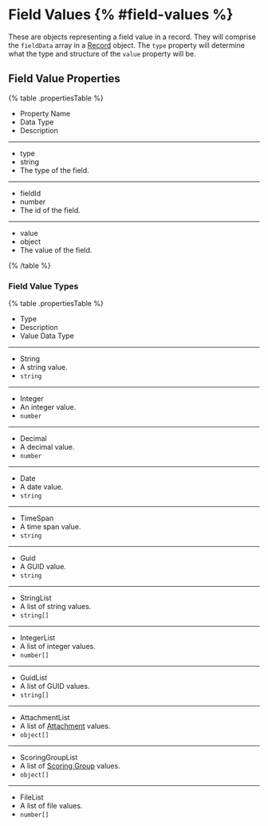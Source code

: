 # Field Values {% #field-values %}

These are objects representing a field value in a record. They will comprise the `fieldData` array in a [Record](#records) object. The `type` property will determine what the type and structure of the `value` property will be.

## Field Value Properties

{% table .propertiesTable %}

- Property Name
- Data Type
- Description

---

- type
- string
- The type of the field.

---

- fieldId
- number
- The id of the field.

---

- value
- object
- The value of the field.

{% /table %}

### Field Value Types

{% table .propertiesTable %}

- Type
- Description
- Value Data Type

---

- String
- A string value.
- `string`

---

- Integer
- An integer value.
- `number`

---

- Decimal
- A decimal value.
- `number`

---

- Date
- A date value.
- `string`

---

- TimeSpan
- A time span value.
- `string`

---

- Guid
- A GUID value.
- `string`

---

- StringList
- A list of string values.
- `string[]`

---

- IntegerList
- A list of integer values.
- `number[]`

---

- GuidList
- A list of GUID values.
- `string[]`

---

- AttachmentList
- A list of [Attachment](#attachment) values.
- `object[]`

---

- ScoringGroupList
- A list of [Scoring Group](#scoring-group) values.
- `object[]`

---

- FileList
- A list of file values.
- `number[]`
